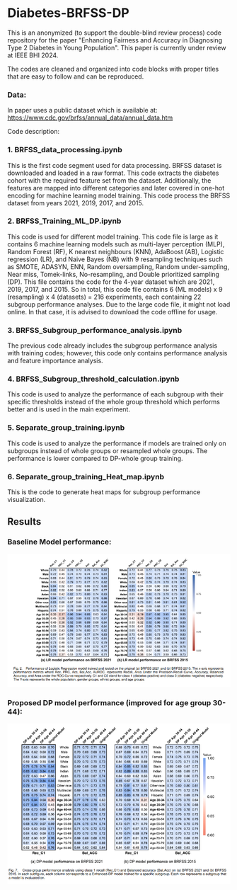 # Diabetes-BRFSS-DP

This is an anonymized (to support the double-blind review process) code repository for the paper "Enhancing Fairness and Accuracy in Diagnosing Type 2 Diabetes in Young Population". 
This paper is currently under review at IEEE BHI 2024. 

The codes are cleaned and organized into code blocks with proper titles that are easy to follow and can be reproduced. 
### Data:
In paper uses a public dataset which is available at: https://www.cdc.gov/brfss/annual_data/annual_data.htm

Code description:
### 1. BRFSS_data_processing.ipynb
This is the first code segment used for data processing. BRFSS dataset is downloaded and loaded in a raw format. This code extracts the diabetes cohort with the required feature set from the dataset. Additionally, the features are mapped into different categories and later covered in one-hot encoding for machine learning model training. This code process the BRFSS dataset from years 2021, 2019, 2017, and 2015.

### 2. BRFSS_Training_ML_DP.ipynb
This code is used for different model training. This code file is large as it contains 6 machine learning models such as multi-layer perception (MLP), Random Forest (RF), K nearest neighbours (KNN), AdaBoost (AB), Logistic regression (LR), and Naive Bayes (NB) with 9 resampling techniques such as SMOTE, ADASYN, ENN, Random oversampling, Random under-sampling, Near miss, Tomek-links, No-resampling, and Double prioritized sampling (DP). This file contains the code for the 4-year dataset which are 2021, 2019, 2017, and 2015. So in total, this code file contains 6 (ML models) x 9 (resampling) x 4 (datasets) = 216 experiments, each containing 22 subgroup performance analyses. 
Due to the large code file, it might not load online. In that case, it is advised to download the code offline for usage. 

### 3. BRFSS_Subgroup_performance_analysis.ipynb
The previous code already includes the subgroup performance analysis with training codes; however, this code only contains performance analysis and feature importance analysis. 

### 4. BRFSS_Subgroup_threshold_calculation.ipynb
This code is used to analyze the performance of each subgroup with their specific thresholds instead of the whole group threshold which performs better and is used in the main experiment. 

### 5. Separate_group_training.ipynb
This code is used to analyze the performance if models are trained only on subgroups instead of whole groups or resampled whole groups. The performance is lower compared to DP-whole group training.

### 6. Separate_group_training_Heat_map.ipynb
This is the code to generate heat maps for subgroup performance visualization.

## Results

### Baseline Model performance:
![alt text](https://github.com/PiasTanmoy/Diabetes-BRFSS-DP/blob/main/BRFSS%20base%20model%20performance.png?raw=true)

### Proposed DP model performance (improved for age group 30-44):
![alt text](https://github.com/PiasTanmoy/Diabetes-BRFSS-DP/blob/main/BRFSS%20proposed%20DP%20model%20performance.png?raw=true)



